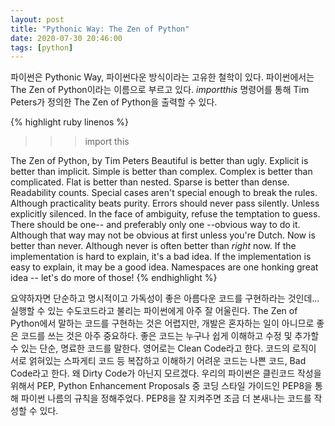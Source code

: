 ```yaml
---
layout: post
title: "Pythonic Way: The Zen of Python"
date: 2020-07-30 20:46:00
tags: [python]
---
```


파이썬은 Pythonic Way, 파이썬다운 방식이라는 고유한 철학이 있다. 파이썬에서는 The Zen of Python이라는 이름으로 부르고 있다.
$import this$ 명령어를 통해 Tim Peters가 정의한 The Zen of Python을 출력할 수 있다.

{% highlight ruby linenos %}
>>> import this

The Zen of Python, by Tim Peters
Beautiful is better than ugly.
Explicit is better than implicit.
Simple is better than complex.
Complex is better than complicated.
Flat is better than nested.
Sparse is better than dense.
Readability counts.
Special cases aren't special enough to break the rules.
Although practicality beats purity.
Errors should never pass silently.
Unless explicitly silenced.
In the face of ambiguity, refuse the temptation to guess.
There should be one-- and preferably only one --obvious way to do it.
Although that way may not be obvious at first unless you're Dutch.
Now is better than never.
Although never is often better than *right* now.
If the implementation is hard to explain, it's a bad idea.
If the implementation is easy to explain, it may be a good idea.
Namespaces are one honking great idea -- let's do more of those!
{% endhighlight %}

요약하자면 단순하고 명시적이고 가독성이 좋은 아름다운 코드를 구현하라는 것인데... 실행할 수 있는 수도코드라고 불리는 파이썬에게
아주 잘 어울린다. The Zen of Python에서 말하는 코드를 구현하는 것은 어렵지만, 개발은 혼자하는 일이 아니므로 좋은 코드를 쓰는 것은 아주 중요하다.
좋은 코드는 누구나 쉽게 이해하고 수정 및 추가할 수 있는 단순, 명료한 코드를 말한다. 영어로는 Clean Code라고 한다.
코드의 로직이 서로 얽혀있는 스파게티 코드 등 복잡하고 이해하기 어려운 코드는 나쁜 코드, Bad Code라고 한다. 왜 Dirty Code가 아닌지 모르겠다.
우리의 파이썬은 클린코드 작성을 위해서 PEP, Python Enhancement Proposals 중 코딩 스타일 가이드인 PEP8을 통해 파이썬 나름의 규칙을 정해주었다.
PEP8을 잘 지켜주면 조금 더 본새나는 코드를 작성할 수 있다.


